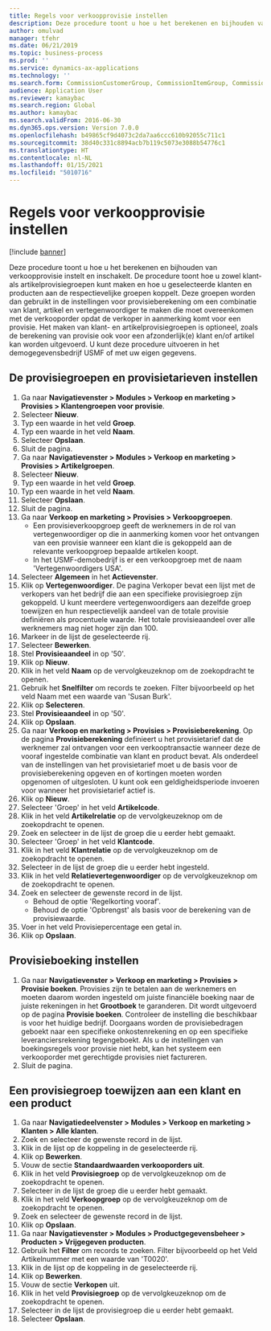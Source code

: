 ```yaml
---
title: Regels voor verkoopprovisie instellen
description: Deze procedure toont u hoe u het berekenen en bijhouden van verkoopprovisie instelt en inschakelt.
author: omulvad
manager: tfehr
ms.date: 06/21/2019
ms.topic: business-process
ms.prod: ''
ms.service: dynamics-ax-applications
ms.technology: ''
ms.search.form: CommissionCustomerGroup, CommissionItemGroup, CommissionSalesGroup, CommissionSalesMember, DirPartyLookup, CommissionCalc, InventPosting, CustTable, EcoResProductDetailsExtended, CommissionEmplSalesGroup
audience: Application User
ms.reviewer: kamaybac
ms.search.region: Global
ms.author: kamaybac
ms.search.validFrom: 2016-06-30
ms.dyn365.ops.version: Version 7.0.0
ms.openlocfilehash: b49865cf9d4073c2da7aa6ccc610b92055c711c1
ms.sourcegitcommit: 38d40c331c8894acb7b119c5073e3088b54776c1
ms.translationtype: HT
ms.contentlocale: nl-NL
ms.lasthandoff: 01/15/2021
ms.locfileid: "5010716"
---
```

# <a name="set-up-sales-commission-rules"></a>Regels voor verkoopprovisie instellen

[!include [banner](../../includes/banner.md)]

Deze procedure toont u hoe u het berekenen en bijhouden van verkoopprovisie instelt en inschakelt. De procedure toont hoe u zowel klant- als artikelprovisiegroepen kunt maken en hoe u geselecteerde klanten en producten aan de respectievelijke groepen koppelt. Deze groepen worden dan gebruikt in de instellingen voor provisieberekening om een combinatie van klant, artikel en vertegenwoordiger te maken die moet overeenkomen met de verkooporder opdat de verkoper in aanmerking komt voor een provisie. Het maken van klant- en artikelprovisiegroepen is optioneel, zoals de berekening van provisie ook voor een afzonderlijk(e) klant en/of artikel kan worden uitgevoerd. U kunt deze procedure uitvoeren in het demogegevensbedrijf USMF of met uw eigen gegevens.


## <a name="set-up-commission-groups-and-commission-rates"></a>De provisiegroepen en provisietarieven instellen
1. Ga naar **Navigatievenster > Modules > Verkoop en marketing > Provisies > Klantengroepen voor provisie**.
2. Selecteer **Nieuw**.
3. Typ een waarde in het veld **Groep**.
4. Typ een waarde in het veld **Naam**.
5. Selecteer **Opslaan**.
6. Sluit de pagina.
7. Ga naar **Navigatievenster > Modules > Verkoop en marketing > Provisies > Artikelgroepen**.
8. Selecteer **Nieuw**.
9. Typ een waarde in het veld **Groep**.
10. Typ een waarde in het veld **Naam**.
11. Selecteer **Opslaan**.
12. Sluit de pagina.
13. Ga naar **Verkoop en marketing > Provisies > Verkoopgroepen**.
    - Een provisieverkoopgroep geeft de werknemers in de rol van vertegenwoordiger op die in aanmerking komen voor het ontvangen van een provisie wanneer een klant die is gekoppeld aan de relevante verkoopgroep bepaalde artikelen koopt.  
    - In het USMF-demobedrijf is er een verkoopgroep met de naam 'Vertegenwoordigers USA'.  
14. Selecteer **Algemeen** in het **Actievenster**.
15. Klik op **Vertegenwoordiger**. De pagina Verkoper bevat een lijst met de verkopers van het bedrijf die aan een specifieke provisiegroep zijn gekoppeld. U kunt meerdere vertegenwoordigers aan dezelfde groep toewijzen en hun respectievelijk aandeel van de totale provisie definiëren als procentuele waarde. Het totale provisieaandeel over alle werknemers mag niet hoger zijn dan 100. 
16. Markeer in de lijst de geselecteerde rij.
17. Selecteer **Bewerken**.
18. Stel **Provisieaandeel** in op '50'.
19. Klik op **Nieuw**.
20. Klik in het veld **Naam** op de vervolgkeuzeknop om de zoekopdracht te openen.
21. Gebruik het **Snelfilter** om records te zoeken. Filter bijvoorbeeld op het veld Naam met een waarde van 'Susan Burk'.
22. Klik op **Selecteren**.
23. Stel **Provisieaandeel** in op '50'.
24. Klik op **Opslaan**.
25. Ga naar **Verkoop en marketing > Provisies > Provisieberekening**. Op de pagina **Provisieberekening** definieert u het provisietarief dat de werknemer zal ontvangen voor een verkooptransactie wanneer deze de vooraf ingestelde combinatie van klant en product bevat. Als onderdeel van de instellingen van het provisietarief moet u de basis voor de provisieberekening opgeven en of kortingen moeten worden opgenomen of uitgesloten. U kunt ook een geldigheidsperiode invoeren voor wanneer het provisietarief actief is.  
26. Klik op **Nieuw**.
27. Selecteer 'Groep' in het veld **Artikelcode**.
28. Klik in het veld **Artikelrelatie** op de vervolgkeuzeknop om de zoekopdracht te openen.
29. Zoek en selecteer in de lijst de groep die u eerder hebt gemaakt.
30. Selecteer 'Groep' in het veld **Klantcode**.
31. Klik in het veld **Klantrelatie** op de vervolgkeuzeknop om de zoekopdracht te openen.
32. Selecteer in de lijst de groep die u eerder hebt ingesteld.
33. Klik in het veld **Relatievertegenwoordiger** op de vervolgkeuzeknop om de zoekopdracht te openen.
34. Zoek en selecteer de gewenste record in de lijst.
    - Behoud de optie 'Regelkorting vooraf'.  
    - Behoud de optie 'Opbrengst' als basis voor de berekening van de provisiewaarde.    
35. Voer in het veld Provisiepercentage een getal in.
36. Klik op **Opslaan**.

## <a name="setting-up-commission-posting"></a>Provisieboeking instellen
1. Ga naar **Navigatievenster > Verkoop en marketing > Provisies > Provisie boeken**. Provisies zijn te betalen aan de werknemers en moeten daarom worden ingesteld om juiste financiële boeking naar de juiste rekeningen in het **Grootboek** te garanderen. Dit wordt uitgevoerd op de pagina **Provisie boeken**. Controleer de instelling die beschikbaar is voor het huidige bedrijf. Doorgaans worden de provisiebedragen geboekt naar een specifieke onkostenrekening en op een specifieke leveranciersrekening tegengeboekt. Als u de instellingen van boekingsregels voor provisie niet hebt, kan het systeem een verkooporder met gerechtigde provisies niet factureren.  
2. Sluit de pagina.

## <a name="assign-a-commission-group-to-a-customer-and-a-product"></a>Een provisiegroep toewijzen aan een klant en een product
1. Ga naar **Navigatiedeelvenster > Modules > Verkoop en marketing > Klanten > Alle klanten**.
2. Zoek en selecteer de gewenste record in de lijst.
3. Klik in de lijst op de koppeling in de geselecteerde rij.
4. Klik op **Bewerken**.
5. Vouw de sectie **Standaardwaarden verkooporders uit**.
6. Klik in het veld **Provisiegroep** op de vervolgkeuzeknop om de zoekopdracht te openen.
7. Selecteer in de lijst de groep die u eerder hebt gemaakt.
8. Klik in het veld **Verkoopgroep** op de vervolgkeuzeknop om de zoekopdracht te openen.
9. Zoek en selecteer de gewenste record in de lijst.
10. Klik op **Opslaan**.
11. Ga naar **Navigatievenster > Modules > Productgegevensbeheer > Producten > Vrijgegeven producten**.
12. Gebruik het **Filter** om records te zoeken. Filter bijvoorbeeld op het Veld Artikelnummer met een waarde van 'T0020'.
13. Klik in de lijst op de koppeling in de geselecteerde rij.
14. Klik op **Bewerken**.
15. Vouw de sectie **Verkopen** uit.
16. Klik in het veld **Provisiegroep** op de vervolgkeuzeknop om de zoekopdracht te openen.
17. Selecteer in de lijst de provisiegroep die u eerder hebt gemaakt.
18. Selecteer **Opslaan**.

